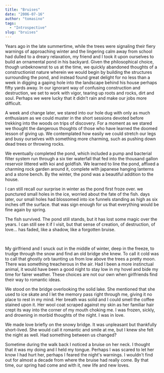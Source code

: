 ```yaml
---
title: "Bruises"
date: "2006-07-16"
author: "tomasino"
tags:
  - "Introspective"
slug: "bruises"
---
```


Years ago in the late summertime, while the trees were signaling their
fiery warnings of approaching winter and the lingering calm away from
school had dulled to a dreary relaxation, my friend and I took it upon
ourselves to build an ornamental pond in his backyard. Given the
philosophical choice, though unbeknownst to us at the time, we quickly
abandoned thoughts of a constructionist nature wherein we would begin by
building the structures surrounding the pond, and instead found great
delight for no less than a week in digging a gaping hole into the
landscape behind his house perhaps fifty yards away. In our ignorant way
of confusing construction and destruction, we set to work with vigor,
tearing up roots and rocks, dirt and soul. Perhaps we were lucky that it
didn't rain and make our jobs more difficult.

A week and change later, we stared into our hole dug with only as much
enthusiasm as we could muster in the short sessions devoted before
trekking into the woods on trips of discovery. For a moment as we stared
we thought the dangerous thoughts of those who have learned the doomed
lesson of giving up. We contemplated how easily we could stretch our
legs and busy ourselves with something more charming, such as pushing
down dead trees or throwing rocks.

We eventually completed the pond, which included a pump and bacterial
filter system run through a six tier waterfall that fed into the
thousand gallon reservoir littered with koi and goldfish. We learned to
line the pond, affixed a charming rock garden around it, complete with
japanese hanging lanterns and a stone bench. By the winter, the pond was
a beautiful addition to the house.

I can still recall our surprise in winter as the pond first froze over.
we punctured small holes in the ice, worried about the fate of the fish.
days later, our small holes had blossomed into ice funnels standing as
high as six inches off the surface. that was sign enough for us that
everything would be fine again by spring.

The fish survived. The pond still stands, but it has lost some magic
over the years. I can still see it if I visit, but that sense of
creation, of destruction, of love... has faded, like a shadow, like a
forgotten bruise.

 

My girlfriend and I snuck out in the middle of winter, deep in the
freeze, to trudge through the snow and find an old bridge she knew. To
call it cold was to call that ghostly orb taunting us from low above the
trees a pretty moon. There was something treacherous in the air. Had I
been a more instinctual animal, it would have been a good night to stay
low in my hovel and bide my time for fairer weather. These choices are
not our own when girlfriends find their way to romantic ideas.

We stood on the bridge overlooking the solid lake. She mentioned that
she used to ice skate and I let the memory pass right through me, giving
it no place to rest in my mind. Her breath was solid and I could smell
the coffee stained upon it. Her wool coat scraped against my skin as her
familiar hair crept its way into the corner of my mouth choking me. I
was frozen, sickly, and drowning in morbid thoughts of the night. I was
in love.

We made love briefly on the snowy bridge. It was unpleasant but
thankfully short-lived. She would call it romantic and smile at me, but
I knew she felt the night as well. Had something between us changed?

Sometime during the walk back I noticed a bruise on her neck. I thought
that it was my doing and I held my tongue. Perhaps I was scared to let
her know I had hurt her, perhaps I feared the night's warnings. I
wouldn't find out for almost a decade from where the bruise had really
come. By that time, our spring had come and with it, new life and new
loves.
